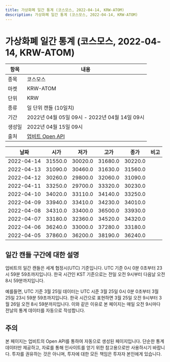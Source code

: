 ```yaml
---
title: 가상화폐 일간 통계 (코스모스, 2022-04-14, KRW-ATOM)
description: 가상화폐 일간 통계 (코스모스, 2022-04-14, KRW-ATOM)
---
```



가상화폐 일간 통계 (코스모스, 2022-04-14, KRW-ATOM)
===

|항목|내용|
|--|--|
|종목|코스모스|
|마켓|KRW-ATOM|
|단위|KRW|
|종류|일 단위 캔들 (10일치)|
|기간|2022년 04월 05일 09시 - 2022년 04월 14일 09시|
|생성일|2022년 04월 15일 09시|
|출처|[업비트 Open API](https://docs.upbit.com)|


|날짜|시가|저가|고가|종가|비고|
|--|--|--|--|--|--|
|2022-04-14|31550.0|30020.0|31680.0|30220.0|    |
|2022-04-13|31090.0|30460.0|31630.0|31560.0|    |
|2022-04-12|30260.0|29800.0|32060.0|31090.0|    |
|2022-04-11|33250.0|29700.0|33320.0|30230.0|    |
|2022-04-10|34020.0|33110.0|34140.0|33250.0|    |
|2022-04-09|33940.0|33410.0|34230.0|34010.0|    |
|2022-04-08|34310.0|33400.0|36500.0|33930.0|    |
|2022-04-07|33180.0|32360.0|34520.0|34320.0|    |
|2022-04-06|36240.0|33000.0|37280.0|33180.0|    |
|2022-04-05|37860.0|36200.0|38190.0|36240.0|    |


일간 캔들 구간에 대한 설명
---


업비트의 일간 캔들은 세계 협정시(UTC) 기준입니다. 
UTC 기준 0시 0분 0초부터 23시 59분 59초까지입니다. 
한국 시간인 KST 기준으로는 전일 오전 9시부터 다음날 오전 8시 59분까지입니다. 


예를들면, UTC 기준 3월 25일 데이터는 UTC 시준 3월 25일 0시 0분 0초부터 3월 25일 23시 59분 59초까지입니다. 
한국 시간으로 표현하면 3월 25일 오전 9시부터 3월 26일 오전 8시 59분까지입니다. 
이와 같은 이유로 본 페이지는 매일 오전 9시마다 전날의 통계 데이터를 자동으로 작성합니다. 


주의
---


본 페이지는 업비트의 Open API를 통하여 자동으로 생성된 페이지입니다. 
단순한 통계 데이터만 제공하고, 자료를 통해 인사이트를 얻기 위한 참고용으로만 사용하시기 바랍니다. 
투자를 권유하는 것은 아니며, 투자에 대한 모든 책임은 투자자 본인에게 있습니다. 
